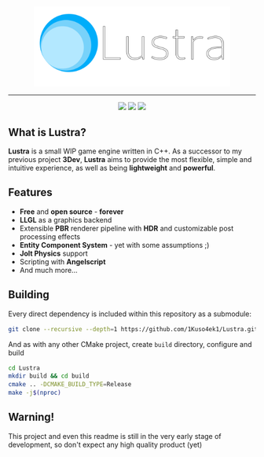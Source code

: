 <p align=center>
    <img src="resources/branding/logo.png" alt="Logo" width=400px>
</p>

<hr>

<p align=center>
    <img src=https://img.shields.io/badge/language-C++-green>
    <img src=https://img.shields.io/github/license/1Kuso4ek1/Lustra>
    <img src=https://img.shields.io/github/issues/1Kuso4ek1/Lustra>
</p>

## What is Lustra?
**Lustra** is a small WIP game engine written in C++. As a successor to my previous project **3Dev**, **Lustra** aims to provide the most flexible, simple and intuitive experience, as well as being **lightweight** and **powerful**.

## Features
- **Free** and **open source** - **forever**
- **LLGL** as a graphics backend
- Extensible **PBR** renderer pipeline with **HDR** and customizable post processing effects
- **Entity Component System** - yet with some assumptions ;)
- **Jolt Physics** support
- Scripting with **Angelscript**
- And much more...

## Building
Every direct dependency is included within this repository as a submodule:
```bash
git clone --recursive --depth=1 https://github.com/1Kuso4ek1/Lustra.git
```
And as with any other CMake project, create `build` directory, configure and build
```bash
cd Lustra
mkdir build && cd build
cmake .. -DCMAKE_BUILD_TYPE=Release
make -j$(nproc)
```

## Warning!
This project and even this readme is still in the very early stage of development, so don't expect any high quality product (yet)
